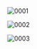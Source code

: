 ![0001](\imagesEvidencia0\0001.PNG)

![0002](\imagesEvidencia0\0002.PNG)

![0003](\imagesEvidencia0\0003.PNG)

